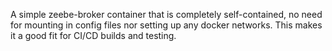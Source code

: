 A simple zeebe-broker container that is completely self-contained, no need for mounting in config files nor setting up any docker networks.
This makes it a good fit for CI/CD builds and testing.
